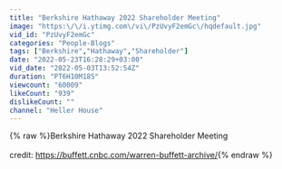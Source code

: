 ```yaml
---
title: "Berkshire Hathaway 2022 Shareholder Meeting"
image: "https:\/\/i.ytimg.com\/vi\/PzUvyF2emGc\/hqdefault.jpg"
vid_id: "PzUvyF2emGc"
categories: "People-Blogs"
tags: ["Berkshire","Hathaway","Shareholder"]
date: "2022-05-23T16:28:29+03:00"
vid_date: "2022-05-03T13:52:54Z"
duration: "PT6H10M18S"
viewcount: "60009"
likeCount: "939"
dislikeCount: ""
channel: "Heller House"
---
```

{% raw %}Berkshire Hathaway 2022 Shareholder Meeting<br /><br />credit: <a rel="nofollow" target="blank" href="https://buffett.cnbc.com/warren-buffett-archive/">https://buffett.cnbc.com/warren-buffett-archive/</a>{% endraw %}

